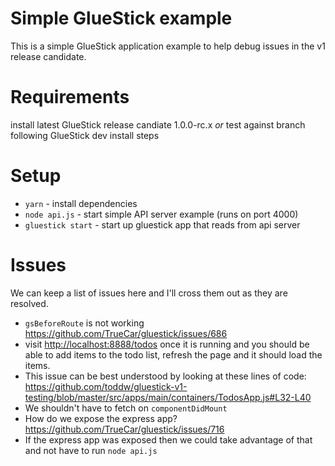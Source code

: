 # Simple GlueStick example
This is a simple GlueStick application example to help debug issues in the v1 release candidate.

# Requirements
install latest GlueStick release candiate 1.0.0-rc.x
*or*
test against branch following GlueStick dev install steps

# Setup
- `yarn` - install dependencies
- `node api.js` - start simple API server example (runs on port 4000)
- `gluestick start` - start up gluestick app that reads from api server

# Issues
We can keep a list of issues here and I'll cross them out as they are resolved.
 - `gsBeforeRoute` is not working https://github.com/TrueCar/gluestick/issues/686
  - visit [http://localhost:8888/todos](http://localhost:8888/todos) once it is running and you should be able to add items to the todo list, refresh the page and it should load the items.
  - This issue can be best understood by looking at these lines of code: https://github.com/toddw/gluestick-v1-testing/blob/master/src/apps/main/containers/TodosApp.js#L32-L40
  - We shouldn't have to fetch on `componentDidMount`
 - How do we expose the express app? https://github.com/TrueCar/gluestick/issues/716
  - If the express app was exposed then we could take advantage of that and not have to run `node api.js`

